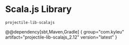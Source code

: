 # Scala.js Library

`projectile-lib-scalajs`

@@dependency[sbt,Maven,Gradle] {
  group="com.kyleu"
  artifact="projectile-lib-scalajs_2.12"
  version="latest"
}
